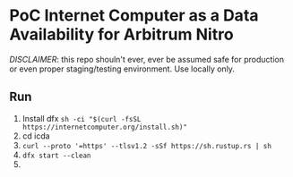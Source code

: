 # PoC Internet Computer as a Data Availability for Arbitrum Nitro

*DISCLAIMER*: this repo shouln't ever, ever be assumed safe for production or even proper staging/testing environment. Use locally only.

## Run
1. Install dfx `sh -ci "$(curl -fsSL https://internetcomputer.org/install.sh)"`
2. cd icda
3. `curl --proto '=https' --tlsv1.2 -sSf https://sh.rustup.rs | sh`
4. `dfx start --clean`
5. 
